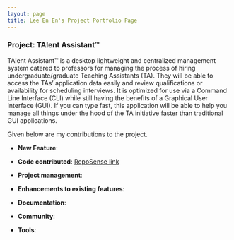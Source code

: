 ```yaml
---
layout: page
title: Lee En En's Project Portfolio Page
---
```


### Project: TAlent Assistant™

TAlent Assistant™ is a desktop lightweight and centralized management system catered to professors for managing the
process of hiring undergraduate/graduate Teaching Assistants (TA). They will be able to access the TAs’ application 
data easily and review qualifications or availability for scheduling interviews. It is optimized for use via a Command 
Line Interface (CLI) while still having the benefits of a Graphical User Interface (GUI). If you can type fast, this 
application will be able to help you manage all things under the hood of the TA initiative faster than traditional 
GUI applications.

Given below are my contributions to the project.

* **New Feature**:


* **Code contributed**: [RepoSense link]()


* **Project management**:


* **Enhancements to existing features**:
    

* **Documentation**:
    

* **Community**:


* **Tools**:
